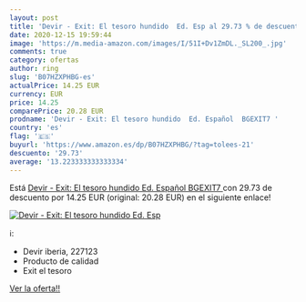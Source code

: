 ```yaml
---
layout: post
title: 'Devir - Exit: El tesoro hundido  Ed. Esp al 29.73 % de descuento'
date: 2020-12-15 19:59:44
image: 'https://m.media-amazon.com/images/I/51I+Dv1ZmDL._SL200_.jpg'
comments: true
category: ofertas
author: ring
slug: 'B07HZXPHBG-es'
actualPrice: 14.25 EUR
currency: EUR
price: 14.25
comparePrice: 20.28 EUR
prodname: 'Devir - Exit: El tesoro hundido  Ed. Español  BGEXIT7 '
country: 'es'
flag: '🇪🇸'
buyurl: 'https://www.amazon.es/dp/B07HZXPHBG/?tag=tolees-21'
descuento: '29.73'
average: '13.223333333333334'
---
```


Está [Devir - Exit: El tesoro hundido  Ed. Español  BGEXIT7 ](https://www.amazon.es/dp/B07HZXPHBG/?tag=tolees-21) con 29.73 de descuento por 14.25 EUR (original: 20.28 EUR) en el siguiente enlace!

[![Devir - Exit: El tesoro hundido  Ed. Esp](https://m.media-amazon.com/images/I/51I+Dv1ZmDL._SL200_.jpg)](https://www.amazon.es/dp/B07HZXPHBG/?tag=tolees-21)

ℹ️:

- Devir iberia, 227123
- Producto de calidad
- Exit el tesoro

[Ver la oferta!!](https://www.amazon.es/dp/B07HZXPHBG/?tag=tolees-21)
